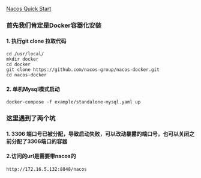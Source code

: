 [Nacos Quick Start](https://nacos.io/zh-cn/docs/quick-start-docker.html)

### 首先我们肯定是Docker容器化安装

#### 1. 执行git clone 拉取代码

```shell
cd /usr/local/
mkdir docker
cd docker
git clone https://github.com/nacos-group/nacos-docker.git
cd nacos-docker
```

#### 2. 单机Mysql模式启动

```shell
docker-compose -f example/standalone-mysql.yaml up
```



### 这里遇到了两个坑

#### 1. 3306 端口号已被分配，导致启动失败，可以改动暴露的端口号，也可以关闭之前分配了3306端口的容器

#### 2.访问的url是需要带nacos的

```shell
http://172.16.5.132:8848/nacos
```

